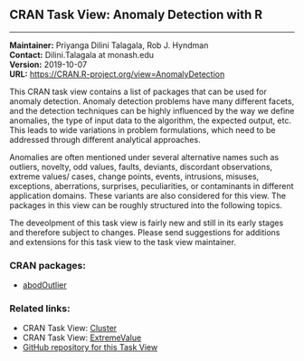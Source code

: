 ## CRAN Task View: Anomaly Detection with R

                                                                     
--------------- --------------------------------------------------   
**Maintainer:** Priyanga Dilini Talagala, Rob J. Hyndman             
**Contact:**    Dilini.Talagala at monash.edu                        
**Version:**    2019-10-07                                           
**URL:**        <https://CRAN.R-project.org/view=AnomalyDetection>   

<div>

This CRAN task view contains a list of packages that can be used for
anomaly detection. Anomaly detection problems have many different
facets, and the detection techniques can be highly influenced by the way
we define anomalies, the type of input data to the algorithm, the
expected output, etc. This leads to wide variations in problem
formulations, which need to be addressed through different analytical
approaches.

Anomalies are often mentioned under several alternative names such as
outliers, novelty, odd values, faults, deviants, discordant
observations, extreme values/ cases, change points, events, intrusions,
misuses, exceptions, aberrations, surprises, peculiarities, or
contaminants in different application domains. These variants are also
considered for this view. The packages in this view can be roughly
structured into the following topics.

The deveolpment of this task view is fairly new and still in its early
stages and therefore subject to changes. Please send suggestions for
additions and extensions for this task view to the task view maintainer.

</div>

### CRAN packages:

  - [abodOutlier](https://cran.r-project.org/package=abodOutlier)

### Related links:

  - CRAN Task View: [Cluster](Cluster.html)
  - CRAN Task View: [ExtremeValue](ExtremeValue.html)
  - [GitHub repository for this Task
    View](https://github.com/pridiltal/ctv-AnomalyDetection)
